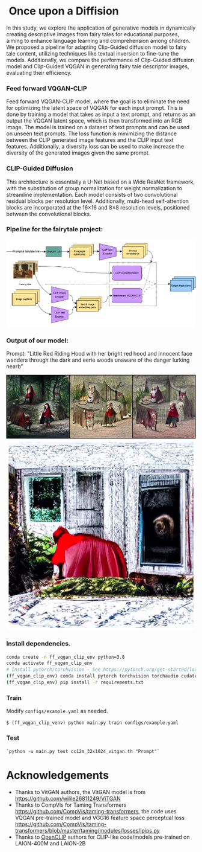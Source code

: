 #  Once upon a Diffision

In this study, we explore the application of generative models in dynamically creating descriptive images from fairy tales for educational purposes, aiming to enhance language learning and comprehension among children. We proposed a pipeline for adapting Clip-Guided diffusion model to fairy tale content, utilizing techniques like textual inversion to fine-tune the models. Additionally, we compare the performance of Clip-Guided diffusion model and Clip-Guided VQGAN in generating fairy tale descriptor images, evaluating their efficiency.

### Feed forward VQGAN-CLIP
Feed forward VQGAN-CLIP model, where the goal is to eliminate the need for optimizing the latent space of VQGAN for each input prompt. This  is done by training a model that takes as input a text prompt, and returns as an output the VQGAN latent space, which is then transformed into an RGB image. The model is trained on a dataset of text prompts
and can be used on unseen text prompts. The loss function is minimizing the distance between the CLIP generated image features and the CLIP input text features. Additionally, a diversity loss can be used to make increase the diversity of the generated images given the same prompt.

### CLIP-Guided Diffusion
This architecture is essentially a U-Net based on a Wide ResNet framework, with the substitution of group normalization for weight normalization to streamline implementation. Each model consists of two convolutional residual blocks per resolution level. Additionally, multi-head self-attention blocks are incorporated at the 16×16 and 8×8 resolution levels, positioned between the convolutional blocks. 

### Pipeline for the fairytale project:

![Fairytale Pipeline](fairytale_pipeline.png)

### Output of our model:

Prompt: "Little Red Riding Hood with her bright red hood and innocent face wanders through the dark and eerie woods unaware of the danger lurking nearb"

![Fairytale Pipeline](gen.png)
![Fairytale Pipeline](diffusion_model_output.jpg)
### Install dependencies. 

```bash
conda create -n ff_vqgan_clip_env python=3.8
conda activate ff_vqgan_clip_env
# Install pytorch/torchvision - See https://pytorch.org/get-started/locally/ for more info.
(ff_vqgan_clip_env) conda install pytorch torchvision torchaudio cudatoolkit=11.1 -c pytorch -c nvidia
(ff_vqgan_clip_env) pip install -r requirements.txt
```

### Train

Modify `configs/example.yaml` as needed.  

```
$ (ff_vqgan_clip_venv) python main.py train configs/example.yaml
```

### Test
```
`python -u main.py test cc12m_32x1024_vitgan.th "Prompt"`
```

# Acknowledgements
- Thanks to VitGAN authors, the VitGAN model is from <https://github.com/wilile26811249/ViTGAN>
- Thanks to CompVis for Taming Transformers <https://github.com/CompVis/taming-transformers>, the code uses VQGAN pre-trained model and
VGG16 feature space perceptual loss <https://github.com/CompVis/taming-transformers/blob/master/taming/modules/losses/lpips.py>
- Thanks to [OpenCLIP](https://github.com/mlfoundations/open_clip) authors for CLIP-like code/models pre-trained on LAION-400M and LAION-2B
